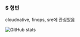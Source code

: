 ### $ 형빈

cloudnative, finops, sre에 관심있음 <br>

![GitHub stats](https://github-readme-stats.vercel.app/api?username=hyeongbin96&show_icons=true&theme=merko)
